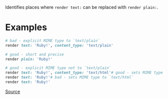 
Identifies places where `render text:` can be
replaced with `render plain:`.

# Examples

```ruby
# bad - explicit MIME type to `text/plain`
render text: 'Ruby!', content_type: 'text/plain'

# good - short and precise
render plain: 'Ruby!'

# good - explicit MIME type not to `text/plain`
render text: 'Ruby!', content_type: 'text/html'# good - sets MIME type to `text/html`
render text: 'Ruby!'# bad - sets MIME type to `text/html`
render text: 'Ruby!'
```

[Source](http://www.rubydoc.info/gems/rubocop/RuboCop/Cop/Rails/RenderPlainText)